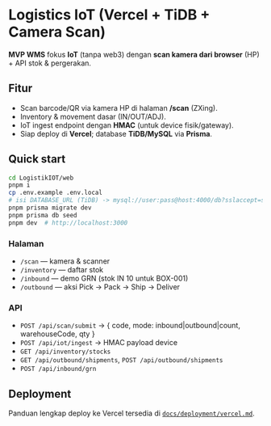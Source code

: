 
# Logistics IoT (Vercel + TiDB + Camera Scan)

**MVP WMS** fokus **IoT** (tanpa web3) dengan **scan kamera dari browser** (HP) + API stok & pergerakan.

## Fitur
- Scan barcode/QR via kamera HP di halaman **/scan** (ZXing).
- Inventory & movement dasar (IN/OUT/ADJ).
- IoT ingest endpoint dengan **HMAC** (untuk device fisik/gateway).
- Siap deploy di **Vercel**; database **TiDB/MySQL** via **Prisma**.

## Quick start
```bash
cd LogistikIOT/web
pnpm i
cp .env.example .env.local
# isi DATABASE_URL (TiDB) -> mysql://user:pass@host:4000/db?sslaccept=strict
pnpm prisma migrate dev
pnpm prisma db seed
pnpm dev  # http://localhost:3000
```

### Halaman
- `/scan` — kamera & scanner
- `/inventory` — daftar stok
- `/inbound` — demo GRN (stok IN 10 untuk BOX-001)
- `/outbound` — aksi Pick → Pack → Ship → Deliver

### API
- `POST /api/scan/submit` → { code, mode: inbound|outbound|count, warehouseCode, qty }
- `POST /api/iot/ingest` → HMAC payload device
- `GET /api/inventory/stocks`
- `GET /api/outbound/shipments`, `POST /api/outbound/shipments`
- `POST /api/inbound/grn`

## Deployment

Panduan lengkap deploy ke Vercel tersedia di [`docs/deployment/vercel.md`](docs/deployment/vercel.md).
